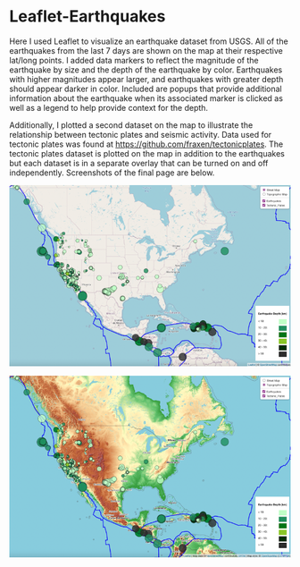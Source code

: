 # Leaflet-Earthquakes

Here I used Leaflet to visualize an earthquake dataset from USGS. All of the earthquakes from the last 7 days are shown on the map at their respective lat/long points. I added data markers to reflect the magnitude of the earthquake by size and the depth of the earthquake by color. Earthquakes with higher magnitudes appear larger, and earthquakes with greater depth should appear darker in color. Included are popups that provide additional information about the earthquake when its associated marker is clicked as well as a legend to help provide context for the depth.

Additionally, I plotted a second dataset on the map to illustrate the relationship between tectonic plates and seismic activity. Data used for tectonic plates was found at https://github.com/fraxen/tectonicplates. The tectonic plates dataset is plotted on the map in addition to the earthquakes but each dataset is in a separate overlay that can be turned on and off independently. Screenshots of the final page are below.


![street](imgs/street.png)

![topo](imgs/topo.png)
